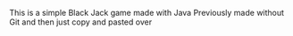 This is a simple Black Jack game made with Java
Previously made without Git and then just copy and pasted over 
